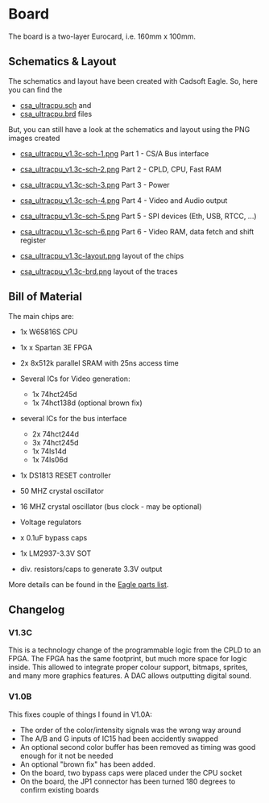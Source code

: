 
# Board

The board is a two-layer Eurocard, i.e. 160mm x 100mm.

## Schematics & Layout

The schematics and layout have been created with Cadsoft Eagle.
So, here you can find the 

- [csa_ultracpu.sch](csa_ultracpu.sch) and
- [csa_ultracpu.brd](csa_ultracpu.brd) files

But, you can still have a look at the schematics and layout using the
PNG images created

- [csa_ultracpu_v1.3c-sch-1.png](csa_ultracpu_v1.3c-sch-1.png) Part 1 - CS/A Bus interface
- [csa_ultracpu_v1.3c-sch-2.png](csa_ultracpu_v1.3c-sch-2.png) Part 2 - CPLD, CPU, Fast RAM
- [csa_ultracpu_v1.3c-sch-3.png](csa_ultracpu_v1.3c-sch-3.png) Part 3 - Power
- [csa_ultracpu_v1.3c-sch-4.png](csa_ultracpu_v1.3c-sch-4.png) Part 4 - Video and Audio output
- [csa_ultracpu_v1.3c-sch-5.png](csa_ultracpu_v1.3c-sch-5.png) Part 5 - SPI devices (Eth, USB, RTCC, ...)
- [csa_ultracpu_v1.3c-sch-6.png](csa_ultracpu_v1.3c-sch-6.png) Part 6 - Video RAM, data fetch and shift register

- [csa_ultracpu_v1.3c-layout.png](csa_ultracpu_v1.3c-layout.png) layout of the chips
- [csa_ultracpu_v1.3c-brd.png](csa_ultracpu_v1.3c-brd.png) layout of the traces

## Bill of Material

The main chips are:

- 1x W65816S CPU

- 1x x Spartan 3E FPGA
- 2x 8x512k parallel SRAM with 25ns access time
- Several ICs for Video generation:
  - 1x 74hct245d
  - 1x 74hct138d (optional brown fix)
- several ICs for the bus interface
  - 2x 74hct244d
  - 3x 74hct245d
  - 1x 74ls14d
  - 1x 74ls06d
- 1x DS1813 RESET controller

- 50 MHZ crystal oscillator
- 16 MHZ crystal oscillator (bus clock - may be optional)

- Voltage regulators

- x 0.1uF bypass caps

- 1x LM2937-3.3V SOT
- div. resistors/caps to generate 3.3V output

More details can be found in the [Eagle parts list](csa_ultracpu.csv).

## Changelog

### V1.3C

This is a technology change of the programmable logic from the CPLD to an FPGA.
The FPGA has the same footprint, but much more space for logic inside. 
This allowed to integrate proper colour support, bitmaps, sprites, and many more
graphics features. A DAC allows outputting digital sound. 

### V1.0B

This fixes couple of things I found in V1.0A:

- The order of the color/intensity signals was the wrong way around
- The A/B and G inputs of IC15 had been accidently swapped
- An optional second color buffer has been removed as timing was good enough for it not be needed
- An optional "brown fix" has been added.
- On the board, two bypass caps were placed under the CPU socket
- On the board, the JP1 connector has been turned 180 degrees to confirm existing boards


